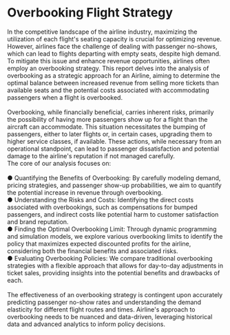 # Overbooking Flight Strategy

In the competitive landscape of the airline industry, maximizing the utilization of each flight's seating capacity is crucial for optimizing revenue. However, airlines face the challenge of dealing with passenger no-shows, which can lead to flights departing with empty seats, despite high demand. To mitigate this issue and enhance revenue opportunities, airlines often employ an overbooking strategy. This report delves into the analysis of overbooking as a strategic approach for an Airline, aiming to determine the optimal balance between increased revenue from selling more tickets than available seats and the potential costs associated with accommodating passengers when a flight is overbooked.\
\
Overbooking, while financially beneficial, carries inherent risks, primarily the possibility of having more passengers show up for a flight than the aircraft can accommodate. This situation necessitates the bumping of passengers, either to later flights or, in certain cases, upgrading them to higher service classes, if available. These actions, while necessary from an operational standpoint, can lead to passenger dissatisfaction and potential damage to the airline's reputation if not managed carefully.\
The core of our analysis focuses on:\
\
● Quantifying the Benefits of Overbooking: By carefully modeling demand, pricing strategies, and passenger show-up probabilities, we aim to quantify the potential increase in revenue through overbooking.\
● Understanding the Risks and Costs: Identifying the direct costs associated with overbookings, such as compensations for bumped passengers, and indirect costs like potential harm to customer satisfaction and brand reputation.\
● Finding the Optimal Overbooking Limit: Through dynamic programming and simulation models, we explore various overbooking limits to identify the policy that maximizes expected discounted profits for the airline, considering both the financial benefits and associated risks.\
● Evaluating Overbooking Policies: We compare traditional overbooking strategies with a flexible approach that allows for day-to-day adjustments in ticket sales, providing insights into the potential benefits and drawbacks of each.\
\
The effectiveness of an overbooking strategy is contingent upon accurately predicting passenger no-show rates and understanding the demand elasticity for different flight routes and times. Airline's approach to overbooking needs to be nuanced and data-driven, leveraging historical data and advanced analytics to inform policy decisions.
